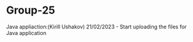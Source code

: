 # Group-25
Java appliaction:(Kirill Ushakov)
21/02/2023 - Start uploading the files for Java application
